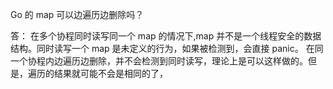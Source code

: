 Go 的 map 可以边遍历边删除吗？

答：
在多个协程同时读写同一个 map 的情况下,map 并不是一个线程安全的数据结构。同时读写一个 map 是未定义的行为，如果被检测到，会直接 panic。
在同一个协程内边遍历边删除，并不会检测到同时读写，理论上是可以这样做的。但是，遍历的结果就可能不会是相同的了，
